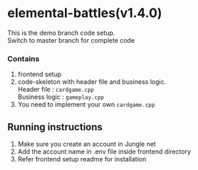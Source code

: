# elemental-battles(v1.4.0)
This is the demo branch code setup.\
Switch to master branch for complete code

### Contains
1. frontend setup
2. code-skeleton with header file and business logic.\
Header file     : `cardgame.cpp`\
Business logic  : `gameplay.cpp`
3. You need to implement your own `cardgame.cpp`

## Running instructions
1. Make sure you create an account in Jungle net
2. Add the account name in .env file inside frontend directory
3. Refer frontend setup readme for installation




